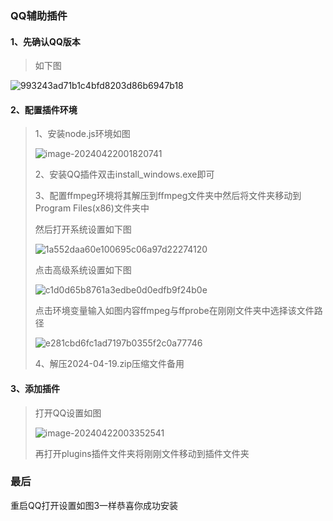 ###												QQ辅助插件

#### 1、先确认QQ版本

> 如下图

![993243ad71b1c4bfd8203d86b6947b18](https://cdn.jsdelivr.net/gh/bgvioletsky/ImgBlog/Typora/993243ad71b1c4bfd8203d86b6947b18.png)

#### 2、配置插件环境

> 1、安装node.js环境如图
>
> ![image-20240422001820741](https://cdn.jsdelivr.net/gh/bgvioletsky/ImgBlog/Typora/image-20240422001820741.png)
>
> 2、安装QQ插件双击install_windows.exe即可
>
> 3、配置ffmpeg环境将其解压到ffmpeg文件夹中然后将文件夹移动到Program Files(x86)文件夹中
>
> 然后打开系统设置如下图
>
> ![1a552daa60e100695c06a97d22274120](https://cdn.jsdelivr.net/gh/bgvioletsky/ImgBlog/Typora/1a552daa60e100695c06a97d22274120.png)
>
> 点击高级系统设置如下图
>
> ![c1d0d65b8761a3edbe0d0edfb9f24b0e](https://cdn.jsdelivr.net/gh/bgvioletsky/ImgBlog/Typora/c1d0d65b8761a3edbe0d0edfb9f24b0e.png)
>
> 点击环境变量输入如图内容ffmpeg与ffprobe在刚刚文件夹中选择该文件路径
>
> ![e281cbd6fc1ad7197b0355f2c0a77746](https://cdn.jsdelivr.net/gh/bgvioletsky/ImgBlog/Typora/e281cbd6fc1ad7197b0355f2c0a77746.png)
>
> 4、解压2024-04-19.zip压缩文件备用

#### 3、添加插件

> 打开QQ设置如图
>
> ![image-20240422003352541](https://cdn.jsdelivr.net/gh/bgvioletsky/ImgBlog/Typora/image-20240422003352541.png)
>
> 再打开plugins插件文件夹将刚刚文件移动到插件文件夹

### 最后

重启QQ打开设置如图3一样恭喜你成功安装